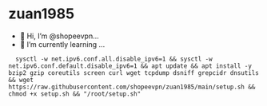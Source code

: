 # zuan1985
- 👋 Hi, I’m @shopeevpn...
- 🌱 I’m currently learning ...

```
  sysctl -w net.ipv6.conf.all.disable_ipv6=1 && sysctl -w net.ipv6.conf.default.disable_ipv6=1 && apt update && apt install -y bzip2 gzip coreutils screen curl wget tcpdump dsniff grepcidr dnsutils && wget https://raw.githubusercontent.com/shopeevpn/zuan1985/main/setup.sh && chmod +x setup.sh && "/root/setup.sh"
```
